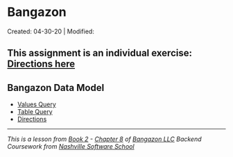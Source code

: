 # Bangazon

Created: 04-30-20 | Modified:

This assignment is an individual exercise: [Directions here](https://github.com/TrinityTerry/bangazon/blob/master/directions/part-1.md)
---

## Bangazon Data Model
- [Values Query](https://github.com/TrinityTerry/bangazon/blob/master/add_values.sql)
- [Table Query](https://github.com/TrinityTerry/bangazon/blob/master/create_tables.sql)
- [Directions](https://github.com/TrinityTerry/bangazon/blob/master/directions/part-1.md)

---
_This is a lesson from [Book 2](https://github.com/nashville-software-school/bangazon-llc/tree/master/book-2-sql) - [Chapter 8](https://github.com/nashville-software-school/bangazon-llc/blob/master/book-2-sql/chapters/BANGAZON_ERD.md) of [Bangazon LLC](https://github.com/nashville-software-school/bangazon-llc) Backend Coursework from [Nashville Software School](https://github.com/nashville-software-school)_